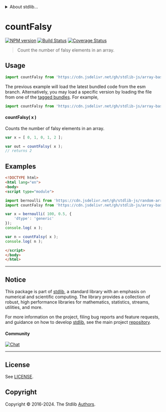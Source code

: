 <!--

@license Apache-2.0

Copyright (c) 2024 The Stdlib Authors.

Licensed under the Apache License, Version 2.0 (the "License");
you may not use this file except in compliance with the License.
You may obtain a copy of the License at

   http://www.apache.org/licenses/LICENSE-2.0

Unless required by applicable law or agreed to in writing, software
distributed under the License is distributed on an "AS IS" BASIS,
WITHOUT WARRANTIES OR CONDITIONS OF ANY KIND, either express or implied.
See the License for the specific language governing permissions and
limitations under the License.

-->


<details>
  <summary>
    About stdlib...
  </summary>
  <p>We believe in a future in which the web is a preferred environment for numerical computation. To help realize this future, we've built stdlib. stdlib is a standard library, with an emphasis on numerical and scientific computation, written in JavaScript (and C) for execution in browsers and in Node.js.</p>
  <p>The library is fully decomposable, being architected in such a way that you can swap out and mix and match APIs and functionality to cater to your exact preferences and use cases.</p>
  <p>When you use stdlib, you can be absolutely certain that you are using the most thorough, rigorous, well-written, studied, documented, tested, measured, and high-quality code out there.</p>
  <p>To join us in bringing numerical computing to the web, get started by checking us out on <a href="https://github.com/stdlib-js/stdlib">GitHub</a>, and please consider <a href="https://opencollective.com/stdlib">financially supporting stdlib</a>. We greatly appreciate your continued support!</p>
</details>

# countFalsy

[![NPM version][npm-image]][npm-url] [![Build Status][test-image]][test-url] [![Coverage Status][coverage-image]][coverage-url] <!-- [![dependencies][dependencies-image]][dependencies-url] -->

> Count the number of falsy elements in an array.

<!-- Section to include introductory text. Make sure to keep an empty line after the intro `section` element and another before the `/section` close. -->

<section class="intro">

</section>

<!-- /.intro -->

<!-- Package usage documentation. -->



<section class="usage">

## Usage

```javascript
import countFalsy from 'https://cdn.jsdelivr.net/gh/stdlib-js/array-base-count-falsy@esm/index.mjs';
```
The previous example will load the latest bundled code from the esm branch. Alternatively, you may load a specific version by loading the file from one of the [tagged bundles](https://github.com/stdlib-js/array-base-count-falsy/tags). For example,

```javascript
import countFalsy from 'https://cdn.jsdelivr.net/gh/stdlib-js/array-base-count-falsy@v0.1.0-esm/index.mjs';
```

#### countFalsy( x )

Counts the number of falsy elements in an array.

```javascript
var x = [ 0, 1, 0, 1, 2 ];

var out = countFalsy( x );
// returns 2
```

</section>

<!-- /.usage -->

<!-- Package usage notes. Make sure to keep an empty line after the `section` element and another before the `/section` close. -->

<section class="notes">

</section>

<!-- /.notes -->

<!-- Package usage examples. -->

<section class="examples">

## Examples

<!-- eslint no-undef: "error" -->

```html
<!DOCTYPE html>
<html lang="en">
<body>
<script type="module">

import bernoulli from 'https://cdn.jsdelivr.net/gh/stdlib-js/random-array-bernoulli@esm/index.mjs';
import countFalsy from 'https://cdn.jsdelivr.net/gh/stdlib-js/array-base-count-falsy@esm/index.mjs';

var x = bernoulli( 100, 0.5, {
    'dtype': 'generic'
});
console.log( x );

var n = countFalsy( x );
console.log( n );

</script>
</body>
</html>
```

</section>

<!-- /.examples -->

<!-- Section to include cited references. If references are included, add a horizontal rule *before* the section. Make sure to keep an empty line after the `section` element and another before the `/section` close. -->

<section class="references">

</section>

<!-- /.references -->

<!-- Section for related `stdlib` packages. Do not manually edit this section, as it is automatically populated. -->

<section class="related">

</section>

<!-- /.related -->

<!-- Section for all links. Make sure to keep an empty line after the `section` element and another before the `/section` close. -->


<section class="main-repo" >

* * *

## Notice

This package is part of [stdlib][stdlib], a standard library with an emphasis on numerical and scientific computing. The library provides a collection of robust, high performance libraries for mathematics, statistics, streams, utilities, and more.

For more information on the project, filing bug reports and feature requests, and guidance on how to develop [stdlib][stdlib], see the main project [repository][stdlib].

#### Community

[![Chat][chat-image]][chat-url]

---

## License

See [LICENSE][stdlib-license].


## Copyright

Copyright &copy; 2016-2024. The Stdlib [Authors][stdlib-authors].

</section>

<!-- /.stdlib -->

<!-- Section for all links. Make sure to keep an empty line after the `section` element and another before the `/section` close. -->

<section class="links">

[npm-image]: http://img.shields.io/npm/v/@stdlib/array-base-count-falsy.svg
[npm-url]: https://npmjs.org/package/@stdlib/array-base-count-falsy

[test-image]: https://github.com/stdlib-js/array-base-count-falsy/actions/workflows/test.yml/badge.svg?branch=v0.1.0
[test-url]: https://github.com/stdlib-js/array-base-count-falsy/actions/workflows/test.yml?query=branch:v0.1.0

[coverage-image]: https://img.shields.io/codecov/c/github/stdlib-js/array-base-count-falsy/main.svg
[coverage-url]: https://codecov.io/github/stdlib-js/array-base-count-falsy?branch=main

<!--

[dependencies-image]: https://img.shields.io/david/stdlib-js/array-base-count-falsy.svg
[dependencies-url]: https://david-dm.org/stdlib-js/array-base-count-falsy/main

-->

[chat-image]: https://img.shields.io/gitter/room/stdlib-js/stdlib.svg
[chat-url]: https://app.gitter.im/#/room/#stdlib-js_stdlib:gitter.im

[stdlib]: https://github.com/stdlib-js/stdlib

[stdlib-authors]: https://github.com/stdlib-js/stdlib/graphs/contributors

[umd]: https://github.com/umdjs/umd
[es-module]: https://developer.mozilla.org/en-US/docs/Web/JavaScript/Guide/Modules

[deno-url]: https://github.com/stdlib-js/array-base-count-falsy/tree/deno
[deno-readme]: https://github.com/stdlib-js/array-base-count-falsy/blob/deno/README.md
[umd-url]: https://github.com/stdlib-js/array-base-count-falsy/tree/umd
[umd-readme]: https://github.com/stdlib-js/array-base-count-falsy/blob/umd/README.md
[esm-url]: https://github.com/stdlib-js/array-base-count-falsy/tree/esm
[esm-readme]: https://github.com/stdlib-js/array-base-count-falsy/blob/esm/README.md
[branches-url]: https://github.com/stdlib-js/array-base-count-falsy/blob/main/branches.md

[stdlib-license]: https://raw.githubusercontent.com/stdlib-js/array-base-count-falsy/main/LICENSE

</section>

<!-- /.links -->

